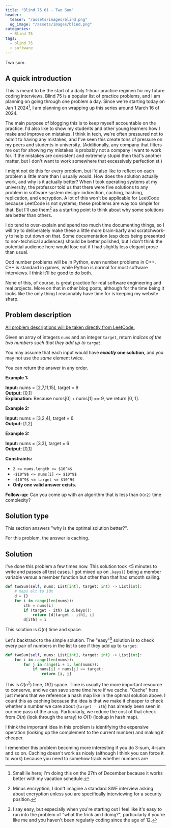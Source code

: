 ```yaml
---
title: "Blind 75.01 - Two Sum"
header:
  teaser: "/assets/images/blind.png"
  og_image: "/assets/images/blind.png"
categories: 
  - Blind 75
tags:
  - blind 75
  - software
---
```


Two sum.

## A quick introduction

This is meant to be the start of a daily 1-hour practice regimen for my future coding interviews. Blind 75 is a popular list of practice problems, and I am planning on going through one problem a day. Since we're starting today on Jan 1 2024[^0], I am planning on wrapping up this series around March 16 of 2024.

[^0]: Small lie here; I'm doing this on the 27th of December because it works better with my vacation schedule.

The main purpose of blogging this is to keep myself accountable on the practice. I'd also like to show my students and other young learners how I make and improve on mistakes. I think in tech, we're often pressured not to admit to having any mistakes, and I've seen this create tons of pressure on my peers and students in university. (Additionally, any company that filters me out for showing my mistakes is probably not a company I want to work for. If the mistakes are consistent and extremely stupid then that's another matter, but I don't want to work somewhere that excessively perfectionist.)

I might not do this for every problem, but I'd also like to reflect on each problem a little more than I usually would. How does the solution actually work, and why is it actually better? When I took operating systems at my university, the professor told us that there were five solutions to any problem in software system design: indirection, caching, hashing, replication, and encryption. A lot of this won't be applicable for LeetCode because LeetCode is not systems; these problems are way too simple for that. But I'll use them[^1] as a starting point to think about why some solutions are better than others.

I do tend to over-explain and spend too much time documenting things, so I will try to deliberately make these a little more brain-barfy and scratchwork-y to help cut down on that. Some documentation (esp docs being presented to non-technical audiences) should be better polished, but I don't think the potential audience here would lose out if I had slightly less elegant prose than usual.  

[^1]: Minus encryption, I don't imagine a standard SWE interview asking about encryption unless you are specifically interviewing for a security position.

Odd number problems will be in Python, even number problems in C++. C++ is standard in games, while Python is normal for most software interviews. I think it'll be good to do both.

None of this, of course, is great practice for real software engineering and real projects. More on that in other blog posts, although for the time being it looks like the only thing I reasonably have time for is keeping my website sharp.

## Problem description

[All problem descriptions will be taken directly from LeetCode.](https://leetcode.com/problems/two-sum/)

Given an array of integers `nums` and an integer `target`, return _indices of the two numbers such that they add up to `target`_.

You may assume that each input would have **_exactly_ one solution**, and you may not use the _same_ element twice.

You can return the answer in any order.

**Example 1:**

**Input:** nums = \[2,7,11,15\], target = 9 \
**Output:** \[0,1\] \
**Explanation:** Because nums\[0\] + nums\[1\] == 9, we return \[0, 1\].

**Example 2:**

**Input:** nums = \[3,2,4\], target = 6 \
**Output:** \[1,2\]

**Example 3:**

**Input:** nums = \[3,3\], target = 6 \
**Output:** \[0,1\]

**Constraints:**

*   `2 <= nums.length <= $10^4$`
*   `-$10^9$ <= nums[i] <= $10^9$`
*   `-$10^9$ <= target <= $10^9$`
*   **Only one valid answer exists.**

**Follow-up:** Can you come up with an algorithm that is less than `O(n2)` time complexity?

## Solution type

This section answers "why is the optimal solution better?".

For this problem, the answer is caching.

## Solution

I've done this problem a few times now. This solution took <5 minutes to write and passes all test cases. I got mixed up on `.keys()` being a member variable versus a member function but other than that had smooth sailing. 

```python
def twoSum(self, nums: List[int], target: int) -> List[int]:
    # maps elt to idx
    d = {}
    for i in range(len(nums)):
        ith = nums[i]
        if (target - ith) in d.keys():
            return [d[target - ith], i]
        d[ith] = i
```

This solution is $O(n)$ time and space. 

Let's backtrack to the simple solution. The "easy"[^2] solution is to check every pair of numbers in the list to see if they add up to `target`:

```python
def twoSum(self, nums: List[int], target: int) -> List[int]:
    for i in range(len(nums)):
        for j in range(i + 1, len(nums)):
            if nums[i] + nums[j] == target:
                return [i, j]
```

[^2]: I say easy, but especially when you're starting out I feel like it's easy to run into the problem of "what the frick am I doing?", particularly if you're like me and you haven't been regularly coding since the age of 12.

This is $O(n^2)$ time, $O(1)$ space. Time is usually the more important resource to conserve, and we can save some time here if we cache. "Cache" here just means that we reference a hash map like in the optimal solution above. I count this as caching because the idea is that we make it cheaper to check whether a number we care about (`target - ith`) has already been seen in our one pass of the array. Particularly, we reduce the cost of that check from $O(n)$ (look through the array) to $O(1)$ (lookup in hash map).

I think the important idea in this problem is identifying the expensive operation (looking up the complement to the current number) and making it cheaper.

I remember this problem becoming more interesting if you do 3-sum, 4-sum and so on. Caching doesn't work as nicely (although I think you can force it to work) because you need to somehow track whether numbers are 
